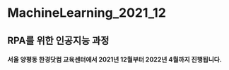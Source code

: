 ﻿# MachineLearning_2021_12
 
## RPA를 위한 인공지능 과정

#### 서울 양평동 한경닷컴 교육센터에서 2021년 12월부터 2022년 4월까지 진행됩니다.
